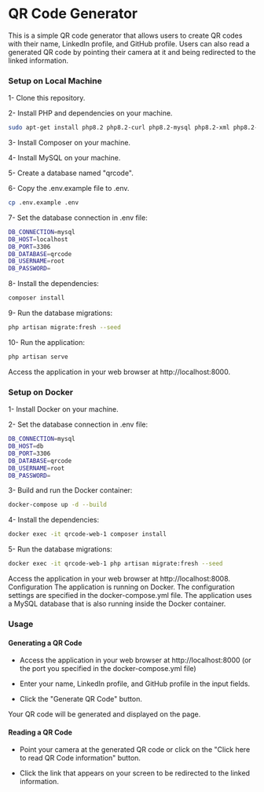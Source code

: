 # QR Code Generator

This is a simple QR code generator that allows users to create QR codes with their name, LinkedIn profile, and GitHub profile. Users can also read a generated QR code by pointing their camera at it and being redirected to the linked information.

### Setup on Local Machine

1- Clone this repository.

2- Install PHP and dependencies on your machine.

```sh
sudo apt-get install php8.2 php8.2-curl php8.2-mysql php8.2-xml php8.2-zip php8.2-dom php8.2-gd php8.2-fpm php8.2-mbstring php8.2-imagick
```

3- Install Composer on your machine.

4- Install MySQL on your machine.

5- Create a database named "qrcode".

6- Copy the .env.example file to .env.

```sh
cp .env.example .env
```

7- Set the database connection in .env file:

```sh
DB_CONNECTION=mysql
DB_HOST=localhost
DB_PORT=3306
DB_DATABASE=qrcode
DB_USERNAME=root
DB_PASSWORD=
```

8- Install the dependencies:

```sh
composer install
```

9- Run the database migrations:

```sh
php artisan migrate:fresh --seed
```

10- Run the application:

```sh
php artisan serve
```

Access the application in your web browser at http://localhost:8000.

### Setup on Docker

1- Install Docker on your machine.

2- Set the database connection in .env file:

```sh
DB_CONNECTION=mysql
DB_HOST=db
DB_PORT=3306
DB_DATABASE=qrcode
DB_USERNAME=root
DB_PASSWORD=
```

3- Build and run the Docker container:

```sh
docker-compose up -d --build
```

4- Install the dependencies:

```sh
docker exec -it qrcode-web-1 composer install
```

5- Run the database migrations:

```sh
docker exec -it qrcode-web-1 php artisan migrate:fresh --seed
```

Access the application in your web browser at http://localhost:8008.
Configuration
The application is running on Docker. The configuration settings are specified in the docker-compose.yml file. The application uses a MySQL database that is also running inside the Docker container.

### Usage

#### Generating a QR Code

-   Access the application in your web browser at http://localhost:8000 (or the port you specified in the docker-compose.yml file)

-   Enter your name, LinkedIn profile, and GitHub profile in the input fields.

-   Click the "Generate QR Code" button.

Your QR code will be generated and displayed on the page.

#### Reading a QR Code

-   Point your camera at the generated QR code or click on the "Click here to read QR Code information" button.

-   Click the link that appears on your screen to be redirected to the linked information.
